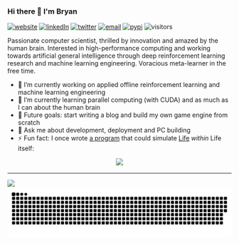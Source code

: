 ### Hi there 👋 I'm Bryan 

[![website](https://img.shields.io/badge/website-444?logo=github)](https://bryanoliveira.github.io/)
[![linkedIn](https://img.shields.io/badge/linkedIn-%230077B5.svg?&logo=linkedin&logoColor=white)](https://linkedin.com/in/bryanoliveira)
[![twitter](https://img.shields.io/badge/twitter-%231DA1F2.svg?&logo=twitter&logoColor=white)](https://twitter.com/bryanlincoln_)
[![email](https://img.shields.io/badge/email-EA4335?&logo=gmail&logoColor=white)](mailto:bryanlmoliveira@gmail.com)
[![pypi](https://img.shields.io/badge/-pypi-yellow?logo=PyPI)](https://pypi.org/user/bryanlincoln/)
![visitors](https://visitor-badge.glitch.me/badge?page_id=bryanoliveira)

Passionate computer scientist, thrilled by innovation and amazed by the human brain. Interested in high-performance computing and working towards artificial general intelligence through deep reinforcement learning research and machine learning engineering. Voracious meta-learner in the free time.

- 🔭 I’m currently working on applied offline reinforcement learning and machine learning engineering
- 🌱 I’m currently learning parallel computing (with CUDA) and as much as I can about the human brain
- :muscle: Future goals: start writing a blog and build my own game engine from scratch
- 💬 Ask me about development, deployment and PC building
- ⚡ Fun fact: I once wrote [a program](https://github.com/bryanoliveira/cellular-automata) that could simulate [Life](https://en.wikipedia.org/wiki/Conway%27s_Game_of_Life) _within_ Life itself:

<div align="center">
<a href="https://github.com/bryanoliveira/cellular-automata">
<img src="zoom.gif"/>
</a>
</div>

---

<img src="https://github-readme-stats.vercel.app/api?username=bryanoliveira&bg_color=30,e96443,904e95&title_color=fff&text_color=fff"/>
<img src="https://github.com/bryanoliveira/bryanoliveira/blob/output/github-contribution-grid-snake.svg"/>
